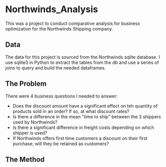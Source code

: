 # Northwinds_Analysis

This was a project to conduct comparative analysis for business optimization for the Northwinds Shipping company.

## Data
The data for this project is sourced from the Northwinds sqlite database. I use sqlite3 in Python to extract the tables from the db and use a series of joins to query and build the needed dataframes.

## The Problem
There were 4 business questions I needed to answer:
- Does the discount amount have a significant effect on teh quantity of products sold in an order? If so, at what discount rates?
- Is there a difference in the mean "time to ship" between the 3 shippers used by Northwinds?
- Is there a significant difference in freight costs depending on which shipper is used?
- If Northwinds offers first time customers a discount on their first purchase, will they be retained as customers?

## The Method

